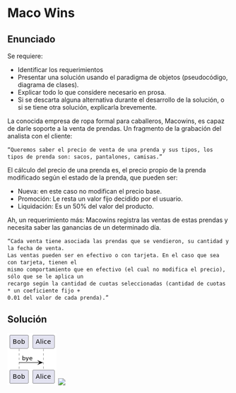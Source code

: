 # Maco Wins

## Enunciado

Se requiere:
- Identificar los requerimientos
- Presentar una solución usando el paradigma de objetos (pseudocódigo, diagrama de clases).
- Explicar todo lo que considere necesario en prosa.
- Si se descarta alguna alternativa durante el desarrollo de la solución, o si se tiene otra solución, explicarla brevemente.

La conocida empresa de ropa formal para caballeros, Macowins, es capaz de darle soporte a la
venta de prendas. Un fragmento de la grabación del analista con el cliente:

    “Queremos saber el precio de venta de una prenda y sus tipos, los tipos de prenda son: sacos, pantalones, camisas.”

El cálculo del precio de una prenda es, el precio propio de la prenda modificado según el
estado de la prenda, que pueden ser:
- Nueva: en este caso no modifican el precio base.
- Promoción: Le resta un valor fijo decidido por el usuario.
- Liquidación: Es un 50% del valor del producto.

Ah, un requerimiento más: Macowins registra las ventas de estas prendas y necesita saber las
ganancias de un determinado día.

    “Cada venta tiene asociada las prendas que se vendieron, su cantidad y la fecha de venta.
    Las ventas pueden ser en efectivo o con tarjeta. En el caso que sea con tarjeta, tienen el
    mismo comportamiento que en efectivo (el cual no modifica el precio), sólo que se le aplica un
    recargo según la cantidad de cuotas seleccionadas (cantidad de cuotas * un coeficiente fijo +
    0.01 del valor de cada prenda).”

## Solución

![](./classDiagram.png)
![](https://viewer.diagrams.net/?tags=%7B%7D&highlight=0000ff&edit=_blank&layers=1&nav=1#G1fK-MP0tTpqWrsX75LW_6MkudgERPXDBn)
